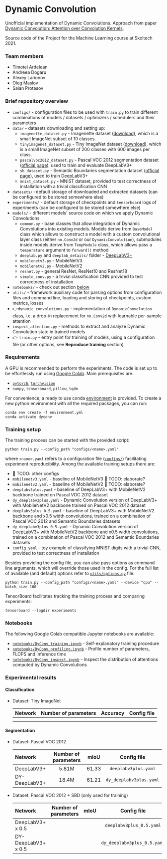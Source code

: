 # Dynamic Convolution

Unofficial implementation of Dynamic Convolutions. Approach from paper 
[Dynamic Convolution: Attention over Convolution Kernels](https://arxiv.org/pdf/1912.03458.pdf).

Source code of the Project for the Machine Learning course at Skoltech 2021.


### Team members

- Timotei Ardelean
- Andreea Dogaru
- Alexey Larionov
- Oleg Maslov
- Saian Protasov 

### Brief repository overview

* `configs/` - configuration files to be used with `train.py` to train different combinations of models / datasets / optimizers / schedulers and their parameters
* `data/` - datasets downloading and setting up:
   * `imagenette_dataset.py` - Imagenette dataset ([download](https://s3.amazonaws.com/fast-ai-imageclas/imagenette2-320.tgz)), which is a small ImageNet subset of 10 classes. 
   * `tinyimagenet_dataset.py` - Tiny ImageNet dataset ([download](http://cs231n.stanford.edu/tiny-imagenet-200.zip)),  which is a small ImageNet subset of 200 classes with 600 images per class. 
   * `pascalvoc2012_dataset.py` - Pascal VOC 2012 segmentation dataset ([official page](http://host.robots.ox.ac.uk/pascal/VOC/voc2012/)), used to train and evaluate DeepLabV3+ 
   * `sb_dataset.py` - Semantic Boundaries segmentation dataset ([official page](http://home.bharathh.info/pubs/codes/SBD/download.html)), used to train DeepLabV3+
   * `mnist_dataset.py` - MNIST dataset, provided to test correctness of installation with a trivial classification CNN
* `datasets/` -default storage of downloaded and extracted datasets (can be configured to be stored somewhere else)
* `experiments/` - default storage of checkpoints and `tensorboard` logs of experiments (can be configured to be stored somewhere else)
* `models/` - different models' source code on which we apply Dynamic Convolutions
   * `common.py` - base classes that allow integration of Dynamic Convolutions into existing models. Models derive from `BaseModel` class which allows to construct a model with a custom convolutional layer class (either `nn.Conv2d` or our `DynamicConvolution`), submodules inside models derive from `TempModule` class, which allows pass a `temperature` argument to `forward()` method 
   * `deeplab.py` and `deeplab_details/` folder - [DeepLabV3+](https://github.com/jfzhang95/pytorch-deeplab-xception)
   * `mobilenetv3.py` - MobileNetV3
   * `mobilenetv2.py` - MobileNetV2
   * `resnet.py` - general ResNet, ResNet10 and ResNet18
   * `simple_conv.py` - a trivial classification CNN provided to test correctness of installation 
* `notebooks/` - check out section [below](#notebooks)
* `utils/` - framework auxiliary code for parsing options from configuration files and command line, loading and storing of checkpoints, custom metrics, losses
* 👉`dynamic_convolutions.py` - implementation of `DynamicConvolution` class, i.e. a drop-in replacement for `nn.Conv2d` with learnable per-sample attention
* `inspect_attention.py` - methods to extract and analyze Dynamic Convolution state in trained models 
* 👉 `train.py` - entry point for training of models, using a configuration file (or other options, see **Reproduce training** section)


### Requirements 
A GPU is recommended to perform the experiments. 
The code is set up to be effortlessly run using [Google Colab](colab.research.google.com). 
Main prerequisites are:

- [`pytorch`](http://pytorch.org/), [`torchvision`](https://github.com/pytorch/vision)
- `numpy`, `tensorboard`, `pillow`, `tqdm`

For convenience, a ready to use conda [environment](environment.yml) is provided. 
To create a new python environment with all the required packages, you can run:
```shell
conda env create -f environment.yml
conda activate dyconv
```

### Training setup 
The training process can be started with the provided script:
```shell
python train.py --config_path "configs/<name>.yaml"
```
where `<name>.yaml` refers to a configuration file ([`configs/`](configs)) facilitating experiment reproducibility. Among the available training setups there are: 
* 🔴 TODO: other configs
* `mobilenetv3.yaml` - baseline of MobileNetV3 🔴 TODO: elaborate?
* `mobilenetv2.yaml` - baseline of MobileNetV2 🔴 TODO: elaborate?
* `deeplabv3plus.yaml` - baseline of DeepLabV3+ with MobileNetV2 backbone trained on Pascal VOC 2012 dataset
* `dy_deeplabv3plus.yaml` - Dynamic Convolution version of DeepLabV3+ with MobileNetV2 backbone trained on Pascal VOC 2012 dataset
* `deeplabv3plus_0.5.yaml` - baseline of DeepLabV3+ with MobileNetV2 backbone and x0.5 width convolutions, trained on a combination of Pascal VOC 2012 and Semantic Boundaries datasets
* `dy_deeplabv3plus_0.5.yaml` - Dynamic Convolution version of DeepLabV3+ with MobileNetV2 backbone and x0.5 width convolutions, trained on a combination of Pascal VOC 2012 and Semantic Boundaries datasets
* `config.yaml` - toy example of classifying MNIST digits with a trivial CNN, provided to test correctness of installation

Besides providing the config file, you can also pass options as command line arguments, which will override those used in the config. For the full list of available (and default) options refer to [`utils/options.py`](utils/options.py) file. 
```shell
python train.py --config_path "configs/<name>.yaml" --device "cpu" --batch_size 100
```

TensorBoard facilitates tracking the training process and comparing experiments:
```shell
tensorboard --logdir experiments
```

### Notebooks

The following Google Colab compatible Jupyter notebooks are available:
- [`notebooks/DyConv_training.ipynb`](notebooks/DyConv_training.ipynb) - Self-explanatory training procedure
- [`notebooks/DyConv_profiling.ipynb`](notebooks/DyConv_profiling.ipynb) - Profile number of parameters, FLOPS and inference time
- [`notebooks/DyConv_inspect.ipynb`](notebooks/DyConv_inspect.ipynb) - Inspect the distribution of attentions computed by Dynamic Convolutions

### Experimental results

#### Classification

- Dataset: Tiny ImageNet

  | Network | Number of parameters |  Accuracy  | Config file | 
  | :---    |         :---:        |    :---:   |    :---:    |
  |   |      |  | |
  |   |      |  | |

#### Segmentation

- Dataset: Pascal VOC 2012

  | Network             | Number of parameters  |  mIoU   | Config file | 
  | :---                |         :---:         |   :---: |    :---:    |
  | DeepLabV3+          |         5.81M         |  61.33  | `deeplabv3plus.yaml`|
  | DY-DeepLabV3+       |         18.4M         |  61.21  | `dy_deeplabv3plus.yaml`|


- Dataset: Pascal VOC 2012 + SBD (only used for training)
  
  | Network             | Number of parameters  |  mIoU  | Config file | 
  | :---                |         :---:         |  :---: |    :---:    |
  | DeepLabV3+ x 0.5    |      |  | `deeplabv3plus_0.5.yaml` |
  | DY-DeepLabV3+ x 0.5 |      |  | `dy_deeplabv3plus_0.5.yaml` |